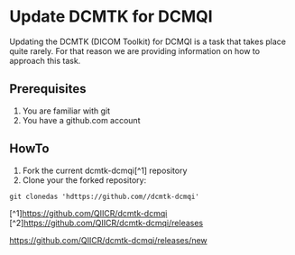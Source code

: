 # Update DCMTK for DCMQI

Updating the DCMTK \(DICOM Toolkit\) for DCMQI is a task that takes place quite rarely. For that reason we are providing information on how to approach this task.

## Prerequisites
1. You are familiar with git
2. You have a github.com account 

## HowTo

1. Fork the current dcmtk-dcmqi[^1] repository
2. Clone your the forked repository:

  ``` 
  git clonedas 'hdttps://github.com//dcmtk-dcmqi'

  ```


[^1]https://github.com/QIICR/dcmtk-dcmqi
[^2]https://github.com/QIICR/dcmtk-dcmqi/releases



https://github.com/QIICR/dcmtk-dcmqi/releases/new





